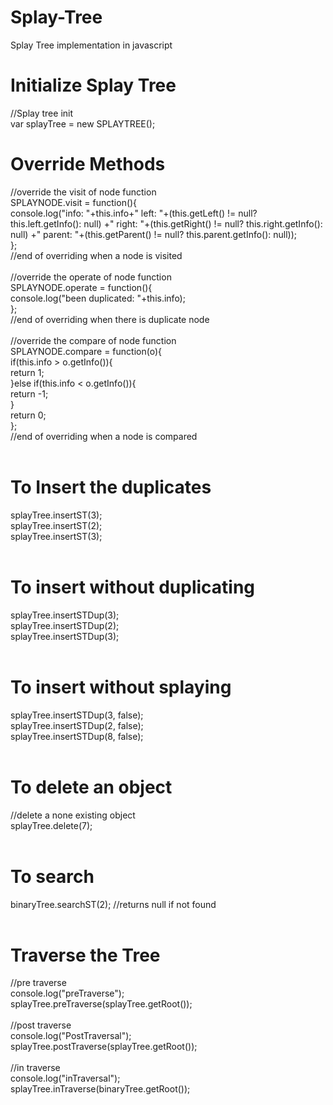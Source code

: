 
# Splay-Tree
Splay Tree implementation in javascript<br/>

# Initialize Splay Tree

//Splay tree init<br/>
var splayTree = new SPLAYTREE();<br/>

# Override Methods

//override the visit of node function <br/>
SPLAYNODE.visit = function(){<br/>
  console.log("info: "+this.info+" left: "+(this.getLeft() != null? this.left.getInfo(): null)
                  +" right: "+(this.getRight() != null? this.right.getInfo(): null)
                  +" parent: "+(this.getParent() != null? this.parent.getInfo(): null));<br/>
};<br/>
//end of overriding when a node is visited<br/>
<br/>
//override the operate of node function<br/>
SPLAYNODE.operate = function(){<br/>
  console.log("been duplicated: "+this.info);<br/>
};<br/>
//end of overriding when there is duplicate node<br/>
<br/>
//override the compare of node function<br/>
SPLAYNODE.compare = function(o){<br/>
  if(this.info > o.getInfo()){<br/>
    return 1;<br/>
  }else if(this.info < o.getInfo()){<br/>
    return -1;<br/>
  }<br/>
  return 0;<br/>
};<br/>
//end of overriding when a node is compared<br/>
<br/>

# To Insert the duplicates
splayTree.insertST(3);<br/>
splayTree.insertST(2);<br/>
splayTree.insertST(3);<br/>
<br/>
# To insert without duplicating
splayTree.insertSTDup(3);<br/>
splayTree.insertSTDup(2);<br/>
splayTree.insertSTDup(3);<br/>
<br/>

# To insert without splaying
splayTree.insertSTDup(3, false);<br/>
splayTree.insertSTDup(2, false);<br/>
splayTree.insertSTDup(8, false);<br/>
<br/>

# To delete an object
//delete a none existing object<br/>
splayTree.delete(7);<br/>
<br/>

# To search
binaryTree.searchST(2); //returns null if not found<br/>
<br/>

# Traverse the Tree
//pre traverse<br/>
console.log("preTraverse");<br/>
splayTree.preTraverse(splayTree.getRoot());<br/>
<br/>
//post traverse<br/>
console.log("PostTraversal");<br/>
splayTree.postTraverse(splayTree.getRoot());<br/>
<br/>
//in traverse<br/>
console.log("inTraversal");<br/>
splayTree.inTraverse(binaryTree.getRoot());<br/>
<br/>
